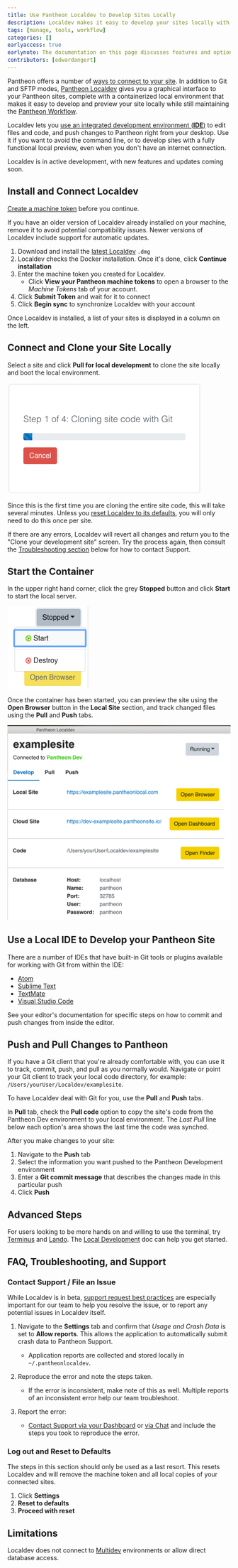 ```yaml
---
title: Use Pantheon Localdev to Develop Sites Locally
description: Localdev makes it easy to develop your sites locally with the Pantheon workflow.
tags: [manage, tools, workflow]
categories: []
earlyaccess: true
earlynote: The documentation on this page discusses features and options that are still in production. Pantheon Support for Localdev may be limited.
contributors: [edwardangert]
---
```


Pantheon offers a number of [ways to connect to your site](/docs/guides/quickstart/connection-modes/). In addition to Git and SFTP modes, [Pantheon Localdev](https://github.com/pantheon-systems/localdev/) gives you a graphical interface to your Pantheon sites, complete with a containerized local environment that makes it easy to develop and preview your site locally while still maintaining the [Pantheon Workflow](/docs/pantheon-workflow/).

Localdev lets you [use an integrated development environment (**IDE**)](#use-a-local-ide-to-develop-your-pantheon-site) to edit files and code, and push changes to Pantheon right from your desktop. Use it if you want to avoid the command line, or to develop sites with a fully functional local preview, even when you don't have an internet connection.

Localdev is in active development, with new features and updates coming soon.

## Install and Connect Localdev

[Create a machine token](/docs/machine-tokens/#create-a-machine-token) before you continue.

If you have an older version of Localdev already installed on your machine, remove it to avoid potential compatibility issues. Newer versions of Localdev include support for automatic updates.

1.  Download and install the [latest Localdev](http://pantheon-localdev.s3.amazonaws.com/localdev-latest-dev.dmg) `.dmg`
1.  Localdev checks the Docker installation. Once it's done, click **Continue installation**
1.  Enter the machine token you created for Localdev.
    - Click **View your Pantheon machine tokens** to open a browser to the *Machine Tokens* tab of your account.
1.  Click **Submit Token** and wait for it to connect
1.  Click **Begin sync** to synchronize Localdev with your account

Once Localdev is installed, a list of your sites is displayed in a column on the left.

## Connect and Clone your Site Locally

Select a site and click **Pull for local development** to clone the site locally and boot the local environment.

![Localdev clones the site code](../images/localdev/localdev-cloning-site.png)

Since this is the first time you are cloning the entire site code, this will take several minutes. Unless you [reset Localdev to its defaults](#log-out-and-reset-to-defaults), you will only need to do this once per site.

If there are any errors, Localdev will revert all changes and return you to the "Clone your development site" screen. Try the process again, then consult the [Troubleshooting section](#faq-troubleshooting-and-support) below for how to contact Support.

## Start the Container

In the upper right hand corner, click the grey **Stopped** button and click **Start** to start the local server.

![In the Stopped button's dropdown, click Start](../images/localdev/localdev-start-destroy.png)

Once the container has been started, you can preview the site using the **Open Browser** button in the **Local Site** section, and track changed files using the **Pull** and **Push** tabs.

![Localdev shows that the container is running](../images/localdev/localdev-container-running.png)

## Use a Local IDE to Develop your Pantheon Site

There are a number of IDEs that have built-in Git tools or plugins available for working with Git from within the IDE:

- [Atom](https://atom.io/)
- [Sublime Text](https://www.sublimetext.com/)
- [TextMate](https://macromates.com/)
- [Visual Studio Code](https://code.visualstudio.com)

See your editor's documentation for specific steps on how to commit and push changes from inside the editor.

## Push and Pull Changes to Pantheon

If you have a Git client that you're already comfortable with, you can use it to track, commit, push, and pull as you normally would. Navigate or point your Git client to track your local code directory, for example: `/Users/yourUser/Localdev/examplesite`.

To have Localdev deal with Git for you, use the **Pull** and **Push** tabs.

In **Pull** tab, check the **Pull code** option to copy the site's code from the Pantheon Dev environment to your local environment. The *Last Pull* line below each option's area shows the last time the code was synched.

After you make changes to your site:

1.  Navigate to the **Push** tab
1.  Select the information you want pushed to the Pantheon Development environment
1.  Enter a **Git commit message** that describes the changes made in this particular push
1.  Click **Push**

## Advanced Steps

For users looking to be more hands on and willing to use the terminal, try [Terminus](/docs/terminus/) and [Lando](https://docs.devwithlando.io/started.html). The [Local Development](/docs/local-development/) doc can help you get started.

## FAQ, Troubleshooting, and Support

### Contact Support / File an Issue

While Localdev is in beta, [support request best practices](/docs/support/#best-practices) are especially important for our team to help you resolve the issue, or to report any potential issues in Localdev itself.

1.  Navigate to the **Settings** tab and confirm that *Usage and Crash Data* is set to **Allow reports**. This allows the application to automatically submit crash data to Pantheon Support.
    - Application reports are collected and stored locally in `~/.pantheonlocaldev`.

1.  Reproduce the error and note the steps taken.
    - If the error is inconsistent, make note of this as well. Multiple reports of an inconsistent error help our team troubleshoot.

1.  Report the error:
    - [Contact Support via your Dashboard](https://dashboard.pantheon.io/#support/support/all) or [via Chat](/docs/support/#real-time-chat-support) and include the steps you took to reproduce the error.

### Log out and Reset to Defaults

The steps in this section should only be used as a last resort. This resets Localdev and will remove the machine token and all local copies of your connected sites.

1.  Click **Settings**
1.  **Reset to defaults**
1.  **Proceed with reset**

## Limitations

Localdev does not connect to [Multidev](/docs/multidev/) environments or allow direct database access.
